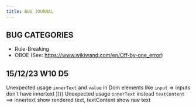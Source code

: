 ```yaml
---
title: BUG JOURNAL
---
```


## BUG CATEGORIES

  - Rule-Breaking
  - OBOE (See: https://www.wikiwand.com/en/Off-by-one_error)

## 15/12/23 W10 D5
Unexpected usage `innerText` and `value` in Dom elements like `input` =>  inputs don't have innertext ))))
Unexpected usage `innerText` instead `textContent` ==> innertext show rendered text, textContent show raw text




